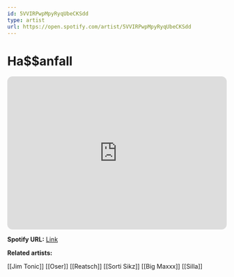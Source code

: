 ```yaml
---
id: 5VVIRPwpMpyRyqUbeCKSdd
type: artist
url: https://open.spotify.com/artist/5VVIRPwpMpyRyqUbeCKSdd
---
```

# Ha$$anfall

<iframe style="border-radius:12px" src="https://open.spotify.com/embed/artist/5VVIRPwpMpyRyqUbeCKSdd" width="100%" height="352" frameBorder="0" allowfullscreen="" allow="autoplay; clipboard-write; encrypted-media; fullscreen; picture-in-picture" loading="lazy"></iframe>

**Spotify URL:** [Link](https://open.spotify.com/artist/5VVIRPwpMpyRyqUbeCKSdd)

**Related artists:**

[[Jim Tonic]]
[[Oser]]
[[Reatsch]]
[[Sorti Sikz]]
[[Big Maxxx]]
[[Silla]]
